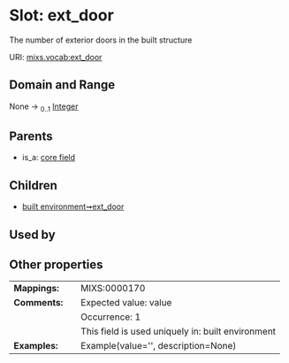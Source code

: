 
# Slot: ext_door


The number of exterior doors in the built structure

URI: [mixs.vocab:ext_door](https://w3id.org/mixs/vocab/ext_door)


## Domain and Range

None &#8594;  <sub>0..1</sub> [Integer](types/Integer.md)

## Parents

 *  is_a: [core field](core_field.md)

## Children

 *  [built environment➞ext_door](built_environment_ext_door.md)

## Used by


## Other properties

|  |  |  |
| --- | --- | --- |
| **Mappings:** | | MIXS:0000170 |
| **Comments:** | | Expected value: value |
|  | | Occurrence: 1 |
|  | | This field is used uniquely in: built environment |
| **Examples:** | | Example(value='', description=None) |

